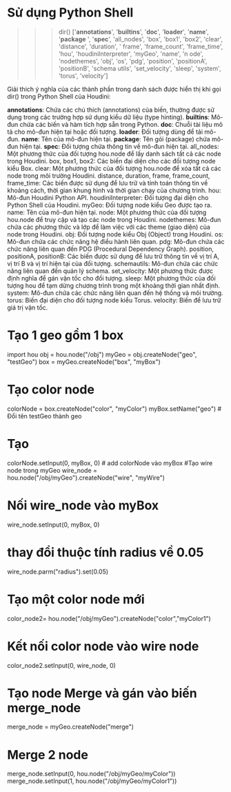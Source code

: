 # Sử dụng Python Shell
>>> dir()
['__annotations__', '__builtins__', '__doc__', '__loader__', '__name__', '__package__
', '__spec__', 'all_nodes', 'box', 'box1', 'box2', 'clear', 'distance', 'duration', '
frame', 'frame_count', 'frame_time', 'hou', 'houdiniInterpreter', 'myGeo', 'name', 'n
ode', 'nodethemes', 'obj', 'os', 'pdg', 'position', 'positionA', 'positionB', 'schema
utils', 'set_velocity', 'sleep', 'system', 'torus', 'velocity']

Giải thich ý nghĩa của các thành phần trong danh sách được hiển thị khi gọi dir() trong Python Shell của Houdini:

__annotations__: Chứa các chú thích (annotations) của biến, thường được sử dụng trong các trường hợp sử dụng kiểu dữ liệu (type hinting).
__builtins__: Mô-đun chứa các biến và hàm tích hợp sẵn trong Python.
__doc__: Chuỗi tài liệu mô tả cho mô-đun hiện tại hoặc đối tượng.
__loader__: Đối tượng dùng để tải mô-đun.
__name__: Tên của mô-đun hiện tại.
__package__: Tên gói (package) chứa mô-đun hiện tại.
__spec__: Đối tượng chứa thông tin về mô-đun hiện tại.
all_nodes: Một phương thức của đối tượng hou.node để lấy danh sách tất cả các node trong Houdini.
box, box1, box2: Các biến đại diện cho các đối tượng node kiểu Box.
clear: Một phương thức của đối tượng hou.node để xóa tất cả các node trong môi trường Houdini.
distance, duration, frame, frame_count, frame_time: Các biến được sử dụng để lưu trữ và tính toán thông tin về khoảng cách, thời gian khung hình và thời gian chạy của chương trình.
hou: Mô-đun Houdini Python API.
houdiniInterpreter: Đối tượng đại diện cho Python Shell của Houdini.
myGeo: Đối tượng node kiểu Geo được tạo ra.
name: Tên của mô-đun hiện tại.
node: Một phương thức của đối tượng hou.node để truy cập và tạo các node trong Houdini.
nodethemes: Mô-đun chứa các phương thức và lớp để làm việc với các theme (giao diện) của node trong Houdini.
obj: Đối tượng node kiểu Obj (Object) trong Houdini.
os: Mô-đun chứa các chức năng hệ điều hành liên quan.
pdg: Mô-đun chứa các chức năng liên quan đến PDG (Procedural Dependency Graph).
position, positionA, positionB: Các biến được sử dụng để lưu trữ thông tin về vị trí A, vị trí B và vị trí hiện tại của đối tượng.
schemautils: Mô-đun chứa các chức năng liên quan đến quản lý schema.
set_velocity: Một phương thức được định nghĩa để gán vận tốc cho đối tượng.
sleep: Một phương thức của đối tượng hou để tạm dừng chương trình trong một khoảng thời gian nhất định.
system: Mô-đun chứa các chức năng liên quan đến hệ thống và môi trường.
torus: Biến đại diện cho đối tượng node kiểu Torus.
velocity: Biến để lưu trữ giá trị vận tốc.


# Tạo 1 geo gồm 1 box
import hou
obj = hou.node("/obj")
myGeo = obj.createNode("geo", "testGeo")
box = myGeo.createNode("box", "myBox")
 # Tạo color node
colorNode = box.createNode("color", "myColor")
myBox.setName("geo") # Đổi tên testGeo thành geo

# Tạo 
colorNode.setInput(0, myBox, 0) # add colorNode vào myBox
#Tạo wire node trong myGeo
wire_node = hou.node("/obj/myGeo").createNode("wire", "myWire")
# Nối wire_node vào myBox
wire_node.setInput(0, myBox, 0)
# thay đổi thuộc tính radius về 0.05
wire_node.parm("radius").set(0.05)
# Tạo một color node mới
color_node2= hou.node("/obj/myGeo").createNode("color","myColor1")
# Kết nối color node vào wire node
color_node2.setInput(0, wire_node, 0)

# Tạo node Merge và gán vào biến merge_node
merge_node = myGeo.createNode("merge")

#  Merge 2 node
merge_node.setInput(0, hou.node("/obj/myGeo/myColor"))
merge_node.setInput(1, hou.node("/obj/myGeo/myColor1"))